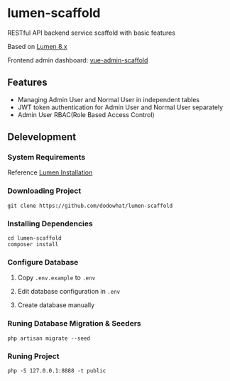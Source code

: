 # lumen-scaffold

RESTful API backend service scaffold with basic features

Based on [Lumen 8.x](https://lumen.laravel.com/)

Frontend admin dashboard: [vue-admin-scaffold](https://github.com/dodowhat/vue-admin-scaffold)

## Features

- Managing Admin User and Normal User in independent tables
- JWT token authentication for Admin User and Normal User separately
- Admin User RBAC(Role Based Access Control)

## Delevelopment

### System Requirements

Reference [Lumen Installation](https://lumen.laravel.com/docs/8.x/installation#installation)

### Downloading Project

    git clone https://github.com/dodowhat/lumen-scaffold

### Installing Dependencies

    cd lumen-scaffold
    composer install

### Configure Database

1. Copy `.env.example` to `.env`

2. Edit database configuration in `.env`

3. Create database manually

### Runing Database Migration & Seeders

    php artisan migrate --seed

### Runing Project

    php -S 127.0.0.1:8888 -t public
